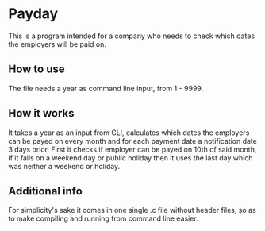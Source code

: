 # Payday
This is a program intended for a company who needs to check which dates the employers will be paid on.
## How to use
The file needs a year as command line input, from 1 - 9999. 
## How it works
It takes a year as an input from CLI, calculates which dates the employers can be payed on every month and for 
each payment date a notification date 3 days prior. First it checks if employer can be payed on 10th of said month, 
if it falls on a weekend day or public holiday then it uses the last day which was neither a weekend or holiday. 
## Additional info
For simplicity's sake it comes in one single .c file without header files, so as to make compiling and running from command line easier. 

